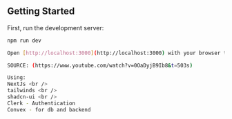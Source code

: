 ## Getting Started

First, run the development server:

```bash
npm run dev

Open [http://localhost:3000](http://localhost:3000) with your browser to see the result.

SOURCE: (https://www.youtube.com/watch?v=0OaDyjB9Ib8&t=503s)

Using:
NextJs <br />
tailwinds <br />
shadcn-ui <br />
Clerk - Authentication
Convex - for db and backend
